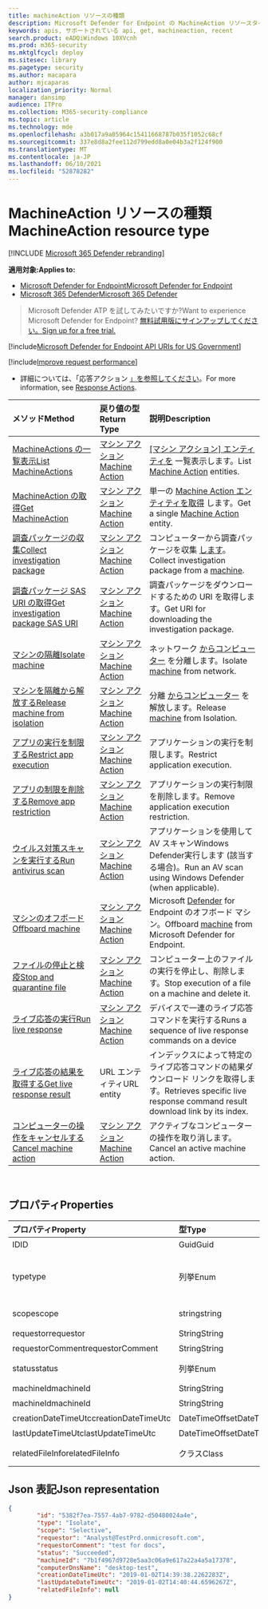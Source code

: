 ```yaml
---
title: machineAction リソースの種類
description: Microsoft Defender for Endpoint の MachineAction リソースタイプのメソッドとプロパティについて説明します。
keywords: apis, サポートされている api, get, machineaction, recent
search.product: eADQiWindows 10XVcnh
ms.prod: m365-security
ms.mktglfcycl: deploy
ms.sitesec: library
ms.pagetype: security
ms.author: macapara
author: mjcaparas
localization_priority: Normal
manager: dansimp
audience: ITPro
ms.collection: M365-security-compliance
ms.topic: article
ms.technology: mde
ms.openlocfilehash: a3b017a9a05964c15411668787b035f1052c68cf
ms.sourcegitcommit: 337e8d8a2fee112d799edd8a0e04b3a2f124f900
ms.translationtype: MT
ms.contentlocale: ja-JP
ms.lasthandoff: 06/10/2021
ms.locfileid: "52878282"
---
```

# <a name="machineaction-resource-type"></a><span data-ttu-id="589cf-104">MachineAction リソースの種類</span><span class="sxs-lookup"><span data-stu-id="589cf-104">MachineAction resource type</span></span>

[!INCLUDE [Microsoft 365 Defender rebranding](../../includes/microsoft-defender.md)]

<span data-ttu-id="589cf-105">**適用対象:**</span><span class="sxs-lookup"><span data-stu-id="589cf-105">**Applies to:**</span></span>
- [<span data-ttu-id="589cf-106">Microsoft Defender for Endpoint</span><span class="sxs-lookup"><span data-stu-id="589cf-106">Microsoft Defender for Endpoint</span></span>](https://go.microsoft.com/fwlink/p/?linkid=2154037)
- [<span data-ttu-id="589cf-107">Microsoft 365 Defender</span><span class="sxs-lookup"><span data-stu-id="589cf-107">Microsoft 365 Defender</span></span>](https://go.microsoft.com/fwlink/?linkid=2118804)

> <span data-ttu-id="589cf-108">Microsoft Defender ATP を試してみたいですか?</span><span class="sxs-lookup"><span data-stu-id="589cf-108">Want to experience Microsoft Defender for Endpoint?</span></span> [<span data-ttu-id="589cf-109">無料試用版にサインアップしてください。</span><span class="sxs-lookup"><span data-stu-id="589cf-109">Sign up for a free trial.</span></span>](https://www.microsoft.com/microsoft-365/windows/microsoft-defender-atp?ocid=docs-wdatp-exposedapis-abovefoldlink) 


[!include[Microsoft Defender for Endpoint API URIs for US Government](../../includes/microsoft-defender-api-usgov.md)]

[!include[Improve request performance](../../includes/improve-request-performance.md)]


- <span data-ttu-id="589cf-110">詳細については、「応答アクション [」を参照してください](respond-machine-alerts.md)。</span><span class="sxs-lookup"><span data-stu-id="589cf-110">For more information, see [Response Actions](respond-machine-alerts.md).</span></span> 

| <span data-ttu-id="589cf-111">メソッド</span><span class="sxs-lookup"><span data-stu-id="589cf-111">Method</span></span>                                                            | <span data-ttu-id="589cf-112">戻り値の型</span><span class="sxs-lookup"><span data-stu-id="589cf-112">Return Type</span></span>                        | <span data-ttu-id="589cf-113">説明</span><span class="sxs-lookup"><span data-stu-id="589cf-113">Description</span></span>                                                 |
|:------------------------------------------------------------------|:-----------------------------------|:------------------------------------------------------------|
| [<span data-ttu-id="589cf-114">MachineActions の一覧表示</span><span class="sxs-lookup"><span data-stu-id="589cf-114">List MachineActions</span></span>](get-machineactions-collection.md)           | [<span data-ttu-id="589cf-115">マシン アクション</span><span class="sxs-lookup"><span data-stu-id="589cf-115">Machine Action</span></span>](machineaction.md) | <span data-ttu-id="589cf-116">[ [マシン アクション] エンティティを](machineaction.md) 一覧表示します。</span><span class="sxs-lookup"><span data-stu-id="589cf-116">List [Machine Action](machineaction.md) entities.</span></span>           |
| [<span data-ttu-id="589cf-117">MachineAction の取得</span><span class="sxs-lookup"><span data-stu-id="589cf-117">Get MachineAction</span></span>](get-machineaction-object.md)                  | [<span data-ttu-id="589cf-118">マシン アクション</span><span class="sxs-lookup"><span data-stu-id="589cf-118">Machine Action</span></span>](machineaction.md) | <span data-ttu-id="589cf-119">単一の [Machine Action エンティティを取得](machineaction.md) します。</span><span class="sxs-lookup"><span data-stu-id="589cf-119">Get a single [Machine Action](machineaction.md) entity.</span></span>     |
| [<span data-ttu-id="589cf-120">調査パッケージの収集</span><span class="sxs-lookup"><span data-stu-id="589cf-120">Collect investigation package</span></span>](collect-investigation-package.md) | [<span data-ttu-id="589cf-121">マシン アクション</span><span class="sxs-lookup"><span data-stu-id="589cf-121">Machine Action</span></span>](machineaction.md) | <span data-ttu-id="589cf-122">コンピューターから調査パッケージを収集 [します](machine.md)。</span><span class="sxs-lookup"><span data-stu-id="589cf-122">Collect investigation package from a [machine](machine.md).</span></span> |
| [<span data-ttu-id="589cf-123">調査パッケージ SAS URI の取得</span><span class="sxs-lookup"><span data-stu-id="589cf-123">Get investigation package SAS URI</span></span>](get-package-sas-uri.md)       | [<span data-ttu-id="589cf-124">マシン アクション</span><span class="sxs-lookup"><span data-stu-id="589cf-124">Machine Action</span></span>](machineaction.md) | <span data-ttu-id="589cf-125">調査パッケージをダウンロードするための URI を取得します。</span><span class="sxs-lookup"><span data-stu-id="589cf-125">Get URI for downloading the investigation package.</span></span>          |
| [<span data-ttu-id="589cf-126">マシンの隔離</span><span class="sxs-lookup"><span data-stu-id="589cf-126">Isolate machine</span></span>](isolate-machine.md)                             | [<span data-ttu-id="589cf-127">マシン アクション</span><span class="sxs-lookup"><span data-stu-id="589cf-127">Machine Action</span></span>](machineaction.md) | <span data-ttu-id="589cf-128">ネットワーク [からコンピューター](machine.md) を分離します。</span><span class="sxs-lookup"><span data-stu-id="589cf-128">Isolate [machine](machine.md) from network.</span></span>                 |
| [<span data-ttu-id="589cf-129">マシンを隔離から解放する</span><span class="sxs-lookup"><span data-stu-id="589cf-129">Release machine from isolation</span></span>](unisolate-machine.md)            | [<span data-ttu-id="589cf-130">マシン アクション</span><span class="sxs-lookup"><span data-stu-id="589cf-130">Machine Action</span></span>](machineaction.md) | <span data-ttu-id="589cf-131">分離 [からコンピューター](machine.md) を解放します。</span><span class="sxs-lookup"><span data-stu-id="589cf-131">Release [machine](machine.md) from Isolation.</span></span>               |
| [<span data-ttu-id="589cf-132">アプリの実行を制限する</span><span class="sxs-lookup"><span data-stu-id="589cf-132">Restrict app execution</span></span>](restrict-code-execution.md)              | [<span data-ttu-id="589cf-133">マシン アクション</span><span class="sxs-lookup"><span data-stu-id="589cf-133">Machine Action</span></span>](machineaction.md) | <span data-ttu-id="589cf-134">アプリケーションの実行を制限します。</span><span class="sxs-lookup"><span data-stu-id="589cf-134">Restrict application execution.</span></span>                             |
| [<span data-ttu-id="589cf-135">アプリの制限を削除する</span><span class="sxs-lookup"><span data-stu-id="589cf-135">Remove app restriction</span></span>](unrestrict-code-execution.md)            | [<span data-ttu-id="589cf-136">マシン アクション</span><span class="sxs-lookup"><span data-stu-id="589cf-136">Machine Action</span></span>](machineaction.md) | <span data-ttu-id="589cf-137">アプリケーションの実行制限を削除します。</span><span class="sxs-lookup"><span data-stu-id="589cf-137">Remove application execution restriction.</span></span>                   |
| [<span data-ttu-id="589cf-138">ウイルス対策スキャンを実行する</span><span class="sxs-lookup"><span data-stu-id="589cf-138">Run antivirus scan</span></span>](run-av-scan.md)                              | [<span data-ttu-id="589cf-139">マシン アクション</span><span class="sxs-lookup"><span data-stu-id="589cf-139">Machine Action</span></span>](machineaction.md) | <span data-ttu-id="589cf-140">アプリケーションを使用して AV スキャンWindows Defender実行します (該当する場合)。</span><span class="sxs-lookup"><span data-stu-id="589cf-140">Run an AV scan using Windows Defender (when applicable).</span></span>    |
| [<span data-ttu-id="589cf-141">マシンのオフボード</span><span class="sxs-lookup"><span data-stu-id="589cf-141">Offboard machine</span></span>](offboard-machine-api.md)                       | [<span data-ttu-id="589cf-142">マシン アクション</span><span class="sxs-lookup"><span data-stu-id="589cf-142">Machine Action</span></span>](machineaction.md) | <span data-ttu-id="589cf-143">Microsoft [Defender](machine.md) for Endpoint のオフボード マシン。</span><span class="sxs-lookup"><span data-stu-id="589cf-143">Offboard [machine](machine.md) from Microsoft Defender for Endpoint.</span></span> |
| [<span data-ttu-id="589cf-144">ファイルの停止と検疫</span><span class="sxs-lookup"><span data-stu-id="589cf-144">Stop and quarantine file</span></span>](stop-and-quarantine-file.md)           | [<span data-ttu-id="589cf-145">マシン アクション</span><span class="sxs-lookup"><span data-stu-id="589cf-145">Machine Action</span></span>](machineaction.md) | <span data-ttu-id="589cf-146">コンピューター上のファイルの実行を停止し、削除します。</span><span class="sxs-lookup"><span data-stu-id="589cf-146">Stop execution of a file on a machine and delete it.</span></span>        |
| [<span data-ttu-id="589cf-147">ライブ応答の実行</span><span class="sxs-lookup"><span data-stu-id="589cf-147">Run live response</span></span>](run-live-response.md)                     | [<span data-ttu-id="589cf-148">マシン アクション</span><span class="sxs-lookup"><span data-stu-id="589cf-148">Machine Action</span></span>](machineaction.md)  | <span data-ttu-id="589cf-149">デバイスで一連のライブ応答コマンドを実行する</span><span class="sxs-lookup"><span data-stu-id="589cf-149">Runs a sequence of live response commands on a device</span></span>                       |
| [<span data-ttu-id="589cf-150">ライブ応答の結果を取得する</span><span class="sxs-lookup"><span data-stu-id="589cf-150">Get live response result</span></span>](get-live-response-result.md) | <span data-ttu-id="589cf-151">URL エンティティ</span><span class="sxs-lookup"><span data-stu-id="589cf-151">URL entity</span></span>      | <span data-ttu-id="589cf-152">インデックスによって特定のライブ応答コマンドの結果ダウンロード リンクを取得します。</span><span class="sxs-lookup"><span data-stu-id="589cf-152">Retrieves specific live response command result download link by its index.</span></span> |
|[<span data-ttu-id="589cf-153">コンピューターの操作をキャンセルする</span><span class="sxs-lookup"><span data-stu-id="589cf-153">Cancel machine action</span></span>](cancel-machine-action.md)                                | [<span data-ttu-id="589cf-154">マシン アクション</span><span class="sxs-lookup"><span data-stu-id="589cf-154">Machine Action</span></span>](machineaction.md)  | <span data-ttu-id="589cf-155">アクティブなコンピューターの操作を取り消します。</span><span class="sxs-lookup"><span data-stu-id="589cf-155">Cancel an active machine action.</span></span>                                            |

<br>

## <a name="properties"></a><span data-ttu-id="589cf-156">プロパティ</span><span class="sxs-lookup"><span data-stu-id="589cf-156">Properties</span></span>

| <span data-ttu-id="589cf-157">プロパティ</span><span class="sxs-lookup"><span data-stu-id="589cf-157">Property</span></span>            | <span data-ttu-id="589cf-158">型</span><span class="sxs-lookup"><span data-stu-id="589cf-158">Type</span></span>           | <span data-ttu-id="589cf-159">説明</span><span class="sxs-lookup"><span data-stu-id="589cf-159">Description</span></span>                                                                                                                                                                                                    |
|:--------------------|:---------------|:---------------------------------------------------------------------------------------------------------------------------------------------------------------------------------------------------------------|
| <span data-ttu-id="589cf-160">ID</span><span class="sxs-lookup"><span data-stu-id="589cf-160">ID</span></span>                  | <span data-ttu-id="589cf-161">Guid</span><span class="sxs-lookup"><span data-stu-id="589cf-161">Guid</span></span>           | <span data-ttu-id="589cf-162">Machine [Action エンティティの](machineaction.md) ID。</span><span class="sxs-lookup"><span data-stu-id="589cf-162">Identity of the [Machine Action](machineaction.md) entity.</span></span>                                                                                                                                                     |
| <span data-ttu-id="589cf-163">type</span><span class="sxs-lookup"><span data-stu-id="589cf-163">type</span></span>                | <span data-ttu-id="589cf-164">列挙</span><span class="sxs-lookup"><span data-stu-id="589cf-164">Enum</span></span>           | <span data-ttu-id="589cf-165">アクションの種類。</span><span class="sxs-lookup"><span data-stu-id="589cf-165">Type of the action.</span></span> <span data-ttu-id="589cf-166">指定できる値は、"RunAntiVirusScan"、"Offboard"、"CollectInvestigationPackage"、"Isolate"、"Unisolate"、"StopAndQuarantineFile"、"RestrictCodeExecution"、"UnrestrictCodeExecution" です。</span><span class="sxs-lookup"><span data-stu-id="589cf-166">Possible values are: "RunAntiVirusScan", "Offboard", "CollectInvestigationPackage", "Isolate", "Unisolate", "StopAndQuarantineFile", "RestrictCodeExecution" and "UnrestrictCodeExecution"</span></span> |
| <span data-ttu-id="589cf-167">scope</span><span class="sxs-lookup"><span data-stu-id="589cf-167">scope</span></span>               | <span data-ttu-id="589cf-168">string</span><span class="sxs-lookup"><span data-stu-id="589cf-168">string</span></span>         | <span data-ttu-id="589cf-169">アクションのスコープ。</span><span class="sxs-lookup"><span data-stu-id="589cf-169">Scope of the action.</span></span> <span data-ttu-id="589cf-170">"Full" または "Selective" for Isolation, "Quick" or "Full" for Anti-Virus scan.</span><span class="sxs-lookup"><span data-stu-id="589cf-170">"Full" or "Selective" for Isolation, "Quick" or "Full" for Anti-Virus scan.</span></span>                                                                                                   |
| <span data-ttu-id="589cf-171">requestor</span><span class="sxs-lookup"><span data-stu-id="589cf-171">requestor</span></span>           | <span data-ttu-id="589cf-172">String</span><span class="sxs-lookup"><span data-stu-id="589cf-172">String</span></span>         | <span data-ttu-id="589cf-173">アクションを実行したユーザーの ID。</span><span class="sxs-lookup"><span data-stu-id="589cf-173">Identity of the person that executed the action.</span></span>                                                                                                                                                               |
| <span data-ttu-id="589cf-174">requestorComment</span><span class="sxs-lookup"><span data-stu-id="589cf-174">requestorComment</span></span>    | <span data-ttu-id="589cf-175">String</span><span class="sxs-lookup"><span data-stu-id="589cf-175">String</span></span>         | <span data-ttu-id="589cf-176">アクションを発行するときに書き込まれたコメント。</span><span class="sxs-lookup"><span data-stu-id="589cf-176">Comment that was written when issuing the action.</span></span>                                                                                                                                                              |
| <span data-ttu-id="589cf-177">status</span><span class="sxs-lookup"><span data-stu-id="589cf-177">status</span></span>              | <span data-ttu-id="589cf-178">列挙</span><span class="sxs-lookup"><span data-stu-id="589cf-178">Enum</span></span>           | <span data-ttu-id="589cf-179">コマンドの現在の状態。</span><span class="sxs-lookup"><span data-stu-id="589cf-179">Current status of the command.</span></span> <span data-ttu-id="589cf-180">指定できる値は、"Pending"、"InProgress"、"Succeeded"、"Failed"、"TimeOut"、"Canceled" です。</span><span class="sxs-lookup"><span data-stu-id="589cf-180">Possible values are: "Pending", "InProgress", "Succeeded", "Failed", "TimeOut" and "Canceled".</span></span>                                                                                 |
| <span data-ttu-id="589cf-181">machineId</span><span class="sxs-lookup"><span data-stu-id="589cf-181">machineId</span></span>           | <span data-ttu-id="589cf-182">String</span><span class="sxs-lookup"><span data-stu-id="589cf-182">String</span></span>         | <span data-ttu-id="589cf-183">アクションが [実行](machine.md) されたコンピューターの ID。</span><span class="sxs-lookup"><span data-stu-id="589cf-183">ID of the [machine](machine.md) on which the action was executed.</span></span>                                                                                                                                              |
| <span data-ttu-id="589cf-184">machineId</span><span class="sxs-lookup"><span data-stu-id="589cf-184">machineId</span></span>           | <span data-ttu-id="589cf-185">String</span><span class="sxs-lookup"><span data-stu-id="589cf-185">String</span></span>         | <span data-ttu-id="589cf-186">アクションが [実行](machine.md) されたコンピューターの名前。</span><span class="sxs-lookup"><span data-stu-id="589cf-186">Name of the [machine](machine.md) on which the action was executed.</span></span>                                                                                                                                            |
| <span data-ttu-id="589cf-187">creationDateTimeUtc</span><span class="sxs-lookup"><span data-stu-id="589cf-187">creationDateTimeUtc</span></span> | <span data-ttu-id="589cf-188">DateTimeOffset</span><span class="sxs-lookup"><span data-stu-id="589cf-188">DateTimeOffset</span></span> | <span data-ttu-id="589cf-189">アクションが作成された日時。</span><span class="sxs-lookup"><span data-stu-id="589cf-189">The date and time when the action was created.</span></span>                                                                                                                                                                 |
| <span data-ttu-id="589cf-190">lastUpdateTimeUtc</span><span class="sxs-lookup"><span data-stu-id="589cf-190">lastUpdateTimeUtc</span></span>   | <span data-ttu-id="589cf-191">DateTimeOffset</span><span class="sxs-lookup"><span data-stu-id="589cf-191">DateTimeOffset</span></span> | <span data-ttu-id="589cf-192">アクションの状態が更新された最後の日付と時刻。</span><span class="sxs-lookup"><span data-stu-id="589cf-192">The last date and time when the action status was updated.</span></span>                                                                                                                                                     |
| <span data-ttu-id="589cf-193">relatedFileInfo</span><span class="sxs-lookup"><span data-stu-id="589cf-193">relatedFileInfo</span></span>     | <span data-ttu-id="589cf-194">クラス</span><span class="sxs-lookup"><span data-stu-id="589cf-194">Class</span></span>          | <span data-ttu-id="589cf-195">2 つのプロパティが含まれる。</span><span class="sxs-lookup"><span data-stu-id="589cf-195">Contains two Properties.</span></span> <span data-ttu-id="589cf-196">string 、 Enum と指定できる値 ```fileIdentifier``` : ```fileIdentifierType``` "Sha1"、"Sha256" および "Md5" 。</span><span class="sxs-lookup"><span data-stu-id="589cf-196">string ```fileIdentifier```, Enum ```fileIdentifierType``` with the possible values: "Sha1", "Sha256" and "Md5".</span></span>                                                                         |



## <a name="json-representation"></a><span data-ttu-id="589cf-197">Json 表記</span><span class="sxs-lookup"><span data-stu-id="589cf-197">Json representation</span></span>

```json
{
        "id": "5382f7ea-7557-4ab7-9782-d50480024a4e",
        "type": "Isolate",
        "scope": "Selective",
        "requestor": "Analyst@TestPrd.onmicrosoft.com",
        "requestorComment": "test for docs",
        "status": "Succeeded",
        "machineId": "7b1f4967d9728e5aa3c06a9e617a22a4a5a17378",
        "computerDnsName": "desktop-test",
        "creationDateTimeUtc": "2019-01-02T14:39:38.2262283Z",
        "lastUpdateDateTimeUtc": "2019-01-02T14:40:44.6596267Z",
        "relatedFileInfo": null
}
```
